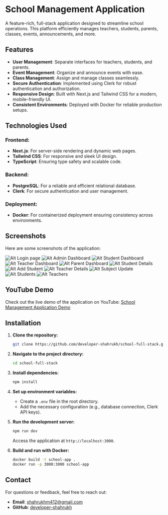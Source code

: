 # School Management Application

A feature-rich, full-stack application designed to streamline school operations. This platform efficiently manages teachers, students, parents, classes, events, announcements, and more.

## Features

- **User Management**: Separate interfaces for teachers, students, and parents.
- **Event Management**: Organize and announce events with ease.
- **Class Management**: Assign and manage classes seamlessly.
- **Secure Authentication**: Implemented using Clerk for robust authentication and authorization.
- **Responsive Design**: Built with Next.js and Tailwind CSS for a modern, mobile-friendly UI.
- **Consistent Environments**: Deployed with Docker for reliable production setups.

## Technologies Used

### Frontend:
- **Next.js**: For server-side rendering and dynamic web pages.
- **Tailwind CSS**: For responsive and sleek UI design.
- **TypeScript**: Ensuring type safety and scalable code.

### Backend:
- **PostgreSQL**: For a reliable and efficient relational database.
- **Clerk**: For secure authentication and user management.

### Deployment:
- **Docker**: For containerized deployment ensuring consistency across environments.

## Screenshots

Here are some screenshots of the application:


![Alt Login page](./assets/Login.png)
![Alt Admin Dashboard](./assets/Admin.png)
![Alt Student Dashboard](./assets/Studentdashboard.png)
![Alt Teacher Dashboard](./assets/Teacherdashboard.png)
![Alt Parent Dashboard](./assets/Parents.png)
![Alt Student Details](./assets/Studentdetails.png)
![Alt Add Student](./assets/Addstudent.png)
![Alt Teacher Details](./assets/Teacherdetails.png)
![Alt Subject Update](./assets/Updatesubject.png)
![Alt Students](./assets/Students.png)
![Alt Teachers](./assets/Teachers.png)

## YouTube Demo

Check out the live demo of the application on YouTube:
[School Management Application Demo](https://www.youtube.com)

## Installation

1. **Clone the repository:**
   ```bash
   git clone https://github.com/developer-shahrukh/school-full-stack.git
   ```

2. **Navigate to the project directory:**
   ```bash
   cd school-full-stack
   ```

3. **Install dependencies:**
   ```bash
   npm install
   ```

4. **Set up environment variables:**
   - Create a `.env` file in the root directory.
   - Add the necessary configuration (e.g., database connection, Clerk API keys).

5. **Run the development server:**
   ```bash
   npm run dev
   ```
   Access the application at `http://localhost:3000`.

6. **Build and run with Docker:**
   ```bash
   docker build -t school-app .
   docker run -p 3000:3000 school-app
   ```

## Contact

For questions or feedback, feel free to reach out:
- **Email**: shahrukhm412@gmail.com
- **GitHub**: [developer-shahrukh](https://github.com/developer-shahrukh)
